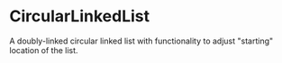 # CircularLinkedList

A doubly-linked circular linked list with functionality to adjust "starting" location of the list.
